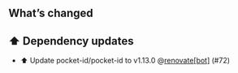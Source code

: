 ## What’s changed

## ⬆️ Dependency updates

- ⬆️ Update pocket-id/pocket-id to v1.13.0 @[renovate[bot]](https://github.com/apps/renovate) (#72)
